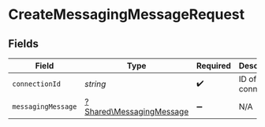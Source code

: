 # CreateMessagingMessageRequest


## Fields

| Field                                                               | Type                                                                | Required                                                            | Description                                                         |
| ------------------------------------------------------------------- | ------------------------------------------------------------------- | ------------------------------------------------------------------- | ------------------------------------------------------------------- |
| `connectionId`                                                      | *string*                                                            | :heavy_check_mark:                                                  | ID of the connection                                                |
| `messagingMessage`                                                  | [?Shared\MessagingMessage](../../Models/Shared/MessagingMessage.md) | :heavy_minus_sign:                                                  | N/A                                                                 |